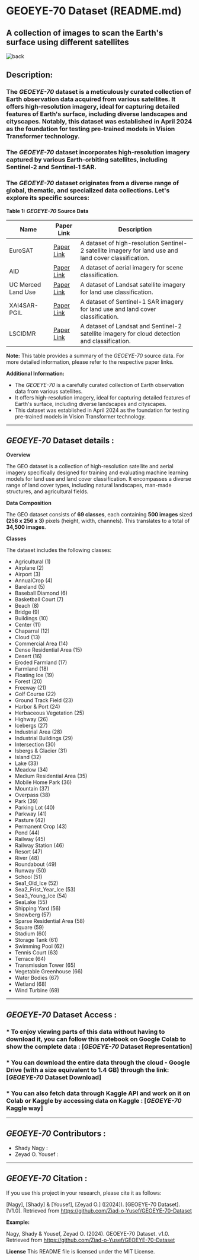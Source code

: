 # GEOEYE-70 Dataset (README.md)
## A collection of images to scan the Earth's surface using different satellites

![back](https://github.com/Ziad-o-Yusef/GEOEYE-70-Dataset/assets/78553937/a19f5f1d-cede-415a-958d-dd9e9317e24c)

## Description:
### The *GEOEYE-70* dataset is a meticulously curated collection of Earth observation data acquired from various satellites. It offers high-resolution imagery, ideal for capturing detailed features of Earth's surface, including diverse landscapes and cityscapes. Notably, this dataset was established in April 2024 as the foundation for testing pre-trained models in Vision Transformer technology.

### The *GEOEYE-70* dataset incorporates high-resolution imagery captured by various Earth-orbiting satellites, including Sentinel-2 and Sentinel-1 SAR.

### The *GEOEYE-70* dataset originates from a diverse range of global, thematic, and specialized data collections. Let's explore its specific sources: 


**Table 1: *GEOEYE-70* Source Data**

| Name | Paper Link | Description |
|---|---|---|
| EuroSAT | [Paper Link](https://www.researchgate.net/publication/319463676_EuroSAT_A_Novel_Dataset_and_Deep_Learning_Benchmark_for_Land_Use_and_Land_Cover_Classification) | A dataset of high-resolution Sentinel-2 satellite imagery for land use and land cover classification. |
| AID | [Paper Link](https://arxiv.org/abs/1608.05167) | A dataset of aerial imagery for scene classification. |
| UC Merced Land Use | [Paper Link](http://weegee.vision.ucmerced.edu/datasets/landuse.html) | A dataset of Landsat satellite imagery for land use classification. |
| XAI4SAR-PGIL | [Paper Link](https://github.com/Alien9427/SAR_specific_models) | A dataset of Sentinel-1 SAR imagery for land use and land cover classification. |
| LSCIDMR | [Paper Link](https://ieeexplore.ieee.org/document/9457074) | A dataset of Landsat and Sentinel-2 satellite imagery for cloud detection and classification. |

**Note:** This table provides a summary of the *GEOEYE-70* source data. For more detailed information, please refer to the respective paper links.

**Additional Information:**

* The *GEOEYE-70* is a carefully curated collection of Earth observation data from various satellites.
* It offers high-resolution imagery, ideal for capturing detailed features of Earth's surface, including diverse landscapes and cityscapes.
* This dataset was established in April 2024 as the foundation for testing pre-trained models in Vision Transformer technology.

___________________________________________________________________________________________________________________________________________

## *GEOEYE-70* Dataset details : 
**Overview**

The GEO dataset is a collection of high-resolution satellite and aerial imagery specifically designed for training and evaluating machine learning models for land use and land cover classification. It encompasses a diverse range of land cover types, including natural landscapes, man-made structures, and agricultural fields.

**Data Composition**

The GEO dataset consists of **69 classes**, each containing **500 images** sized **(256 x 256 x 3)** pixels (height, width, channels). This translates to a total of **34,500 images**.

**Classes**

The dataset includes the following classes:



* Agricultural (1)
* Airplane (2)
* Airport (3)
* AnnualCrop (4)
* Bareland (5)
* Baseball Diamond (6)
* Basketball Court (7)
* Beach (8)
* Bridge (9)
* Buildings (10)
* Center (11)
* Chaparral (12)
* Cloud (13)
* Commercial Area (14)
* Dense Residential Area (15)
* Desert (16)
* Eroded Farmland (17)
* Farmland (18)
* Floating Ice (19)
* Forest (20)
* Freeway (21)
* Golf Course (22)
* Ground Track Field (23)
* Harbor & Port (24)
* Herbaceous Vegetation (25)
* Highway (26)
* Icebergs (27)
* Industrial Area (28)
* Industrial Buildings (29)
* Intersection (30)
* Isbergs & Glacier (31)
* Island (32)
* Lake (33)
* Meadow (34)
* Medium Residential Area (35)
* Mobile Home Park (36)
* Mountain (37)
* Overpass (38)
* Park (39)
* Parking Lot (40)
* Parkway (41)
* Pasture (42)
* Permanent Crop (43)
* Pond (44)
* Railway (45)
* Railway Station (46)
* Resort (47)
* River (48)
* Roundabout (49)
* Runway (50)
* School (51)
* Sea1_Old_Ice (52)
* Sea2_Frist_Year_Ice (53)
* Sea3_Young_Ice (54)
* SeaLake (55)
* Shipping Yard (56)
* Snowberg (57)
* Sparse Residential Area (58)
* Square (59)
* Stadium (60)
* Storage Tank (61)
* Swimming Pool (62)
* Tennis Court (63)
* Terrace (64)
* Transmission Tower (65)
* Vegetable Greenhouse (66)
* Water Bodies (67)
* Wetland (68)
* Wind Turbine (69)
___________________________________________________________________________________________________________________________________________

## *GEOEYE-70* Dataset Access : 
### * To enjoy viewing parts of this data without having to download it, you can follow this notebook on Google Colab to show the complete data : [*GEOEYE-70* Dataset Representation]
### * You can download the entire data through the cloud - Google Drive (with a size equivalent to 1.4 GB) through the link: [*GEOEYE-70* Dataset Download]
### * You can also fetch data through Kaggle API and work on it on Colab or Kaggle by accessing data on Kaggle :  [*GEOEYE-70* Kaggle way]
_____________________________________________________________________________________________________________________________________________
## *GEOEYE-70* Contributors : 
* Shady Nagy :
* Zeyad O. Yousef :
_____________________________________________________________________________________________________________________________________________
## *GEOEYE-70* Citation : 

If you use this project in your research, please cite it as follows:

[Nagy], [Shady] & [Yousef], [Zeyad O.] ([2024]). [GEOEYE-70 Dataset]. [V1.0]. Retrieved from https://github.com/Ziad-o-Yusef/GEOEYE-70-Dataset

**Example:**

Nagy, Shady & Yousef, Zeyad O. (2024). GEOEYE-70 Dataset. v1.0. Retrieved from https://github.com/Ziad-o-Yusef/GEOEYE-70-Dataset

**License**
This README file is licensed under the MIT License.

